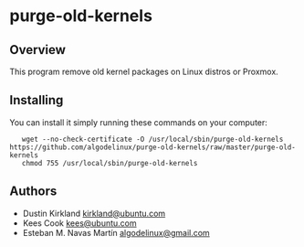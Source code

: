purge-old-kernels
=================

Overview
--------

This program remove old kernel packages on Linux distros or Proxmox.


Installing
----------

You can install it simply running these commands on your computer:

```
   wget --no-check-certificate -O /usr/local/sbin/purge-old-kernels https://github.com/algodelinux/purge-old-kernels/raw/master/purge-old-kernels  
   chmod 755 /usr/local/sbin/purge-old-kernels
```

## Authors

- Dustin Kirkland <kirkland@ubuntu.com>
- Kees Cook <kees@ubuntu.com>
- Esteban M. Navas Martín <algodelinux@gmail.com>

